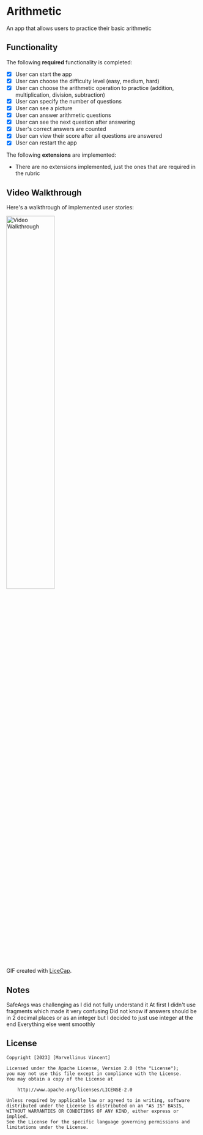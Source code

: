 # Arithmetic

An app that allows users to practice their basic arithmetic

## Functionality 

The following **required** functionality is completed:

* [x] User can start the app
* [x] User can choose the difficulty level (easy, medium, hard)
* [x] User can choose the arithmetic operation to practice (addition, multiplication, division, subtraction)
* [x] User can specify the number of questions
* [x] User can see a picture
* [x] User can answer arithmetic questions
* [x] User can see the next question after answering
* [x] User's correct answers are counted
* [x] User can view their score after all questions are answered
* [x] User can restart the app

The following **extensions** are implemented:

* There are no extensions implemented, just the ones that are required in the rubric 

## Video Walkthrough

Here's a walkthrough of implemented user stories:

<img src='walkthrough.gif' title='Video Walkthrough' width='50%' alt='Video Walkthrough' />

GIF created with [LiceCap](http://www.cockos.com/licecap/).

## Notes

SafeArgs was challenging as I did not fully understand it
At first I didn't use fragments which made it very confusing
Did not know if answers should be in 2 decimal places or as an integer but I decided to just use integer at the end
Everything else went smoothly

## License

    Copyright [2023] [Marvellinus Vincent]

    Licensed under the Apache License, Version 2.0 (the "License");
    you may not use this file except in compliance with the License.
    You may obtain a copy of the License at

        http://www.apache.org/licenses/LICENSE-2.0

    Unless required by applicable law or agreed to in writing, software
    distributed under the License is distributed on an "AS IS" BASIS,
    WITHOUT WARRANTIES OR CONDITIONS OF ANY KIND, either express or implied.
    See the License for the specific language governing permissions and
    limitations under the License.
